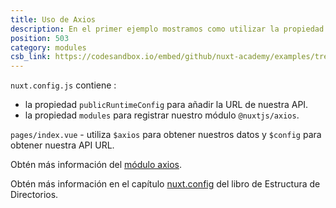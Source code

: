 ```yaml
---
title: Uso de Axios
description: En el primer ejemplo mostramos como utilizar la propiedad env en nuestro archivo `nuxt.config.js` para añadir la URL de nuestra API y así podamos hacerle llamadas fácilmente sin tener que utilizar la URL en nuestra página
position: 503
category: modules
csb_link: https://codesandbox.io/embed/github/nuxt-academy/examples/tree/master/modules/axios-usage?fontsize=14&hidenavigation=1&module=%2Fnuxt.config.js&theme=dark&view=editor
---
```


<example-intro></example-intro>

`nuxt.config.js` contiene :

- la propiedad `publicRuntimeConfig` para añadir la URL de nuestra API.
- la propiedad `modules` para registrar nuestro módulo `@nuxtjs/axios`.

`pages/index.vue` - utiliza `$axios` para obtener nuestros datos y `$config` para obtener nuestra API URL.

<base-alert type="next">

Obtén más información del [módulo axios](https://axios.nuxtjs.org/).

</base-alert>

<base-alert type="next">

Obtén más información en el capítulo [nuxt.config](/docs/2.x/directory-structure/nuxt-config) del libro de Estructura de Directorios.

</base-alert>

<code-sandbox :src="csb_link"></code-sandbox>
